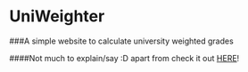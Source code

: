 # UniWeighter

###A simple website to calculate university weighted grades

####Not much to explain/say :D apart from check it out [HERE](https://uniweighter.netlify.app/)!
